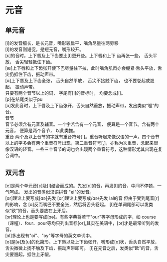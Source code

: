 # 元音
## 单元音
\[i\]的发音细长，是长元音，嘴形较扁平，嘴角尽量往两旁移  
\[I\]的发音则短促，是短元音，嘴形较开。  
\[ɛ\]的音时，上下唇及上下齿要比\[I\]更开些。上下唇和上下 齿再张一些， 舌头平放， 舌尖轻轻抵住下齿。  
[æ]上下唇和上下齿张开使下巴尽量往下拉，此时嘴角肌肉亦会绷紧·舌头平放，舌尖仍抵住下齿，振动声带。  
[ɑ]上下唇及上下齿全张， 舌头自然平放， 舌尖不接触下齿， 也不要卷起或翘起， 振动声带。  
只要有两个音节以上的词， 字尾有[I]的音标时， 均要念成\[i\]。  
[p]在结尾类似于pu  
[ɔ]发此音时，上下唇及上下齿张开，舌头自然垂放，振动声带，发出类似“喔”的音。  
音节  
音节必须含有元音及辅音。一个字若含有一个元音， 便算是一个音节。含有两个元音， 便算是两个音节， 以此类推。  
重音
两个及以上音节的字就有重音符号[\`]。重音听起来像汉语的一声。四个音节以上的字多会有两个重音符号出现，第二重音符号[,]，亦称为次重音，念起来很像汉语的轻音。一些三个音节的词也会出现两个重音符号，这种情形尤其出现在复合词中。  

## 双元音  
[e]是两个单元音[ɛ]及[I]结合而成的。先发[ɛ]的音，再发[I]的音，中间不停顿，一气呵成。 发出的音类似汉语拼音 "ei"的发音。  
[ɑr]理论上要写成[ɑə]先发 [ɑr]理论上要写成/ɑə/先发 lal的音 但由于受到尾音[r]的影响，念 [ɑ]反而嘴巴不要全张，然后将舌头卷起。
[l]在单词尾部可以发类似“欧”的音，舌头要放在上牙后。  
[ɔr]理论上也是要写成[ɔə]。有些字典将若干"our"等字母形成的字，如 course（课程）、four、pour等均只列出音标[or],其实在美语中，[ɔr]才是最常听到的发音。  
[ɔI]多出现有"oi"、"oy"等字母的英文单词中。  
[o]是[ə]及[u]的化简形。上下唇以及上下齿张开，嘴形成[o]状，舌头自然平放，舌尖微微上扬不触及下齿，振动声带即可。
[l]在元音之后，发类似“欧”的音，舌尖要翘起，抵住上牙龈。  
